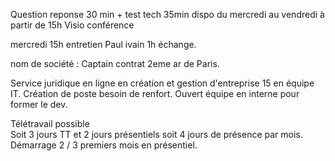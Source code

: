 Question reponse 30 min + test tech 35min
dispo du mercredi au vendredi à partir de 15h
Visio conférence

mercredi 15h entretien Paul ivain 1h échange.

nom de société : Captain contrat
2eme ar de Paris. 

Service juridique en ligne en création et gestion d'entreprise 
15 en équipe IT. 
Création de poste besoin de renfort. 
Ouvert équipe en interne pour former le dev. 

Télétravail possible  
Soit 3 jours TT et 2 jours présentiels
soit 4 jours de présence par mois. 
Démarrage 2 / 3 premiers mois en présentiel. 







